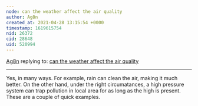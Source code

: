 ```yaml
---
node: can the weather affect the air quality
author: Ag8n
created_at: 2021-04-28 13:15:54 +0000
timestamp: 1619615754
nid: 26372
cid: 28648
uid: 520994
---
```




[Ag8n](../profile/Ag8n) replying to: [can the weather affect the air quality](../notes/D_county10/04-27-2021/can-the-weather-affect-the-air-quality)

----
Yes, in many ways.  For example, rain can clean the air, making it much better.  On the other hand, under the right circumatances, a high pressure system can trap pollution in local area for as long as the high is present. These are a couple of quick examples.